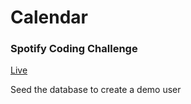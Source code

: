 # Calendar
### Spotify Coding Challenge

[Live](https://calendar-kc.herokuapp.com/)

Seed the database to create a demo user
